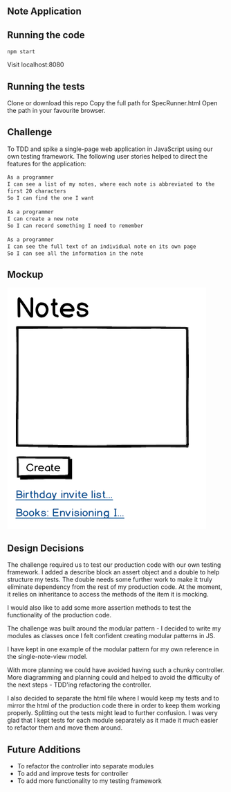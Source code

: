 Note Application
-----------------
## Running the code

```
npm start
```
Visit localhost:8080

## Running the tests

Clone or download this repo
Copy the full path for SpecRunner.html
Open the path in your favourite browser.

## Challenge

To TDD and spike a single-page web application in JavaScript using our own testing framework. The following user stories helped to direct the features for the application:

```
As a programmer
I can see a list of my notes, where each note is abbreviated to the first 20 characters
So I can find the one I want

As a programmer
I can create a new note
So I can record something I need to remember

As a programmer
I can see the full text of an individual note on its own page
So I can see all the information in the note
```

## Mockup

![Example Mockup](docs/notesmockup.png)

## Design Decisions

The challenge required us to test our production code with our own testing framework. I added a describe block an assert object and a double to help structure my tests. The double needs some further work to make it truly eliminate dependency from the rest of my production code. At the moment, it relies on inheritance to access the methods of the item it is mocking.

I would also like to add some more assertion methods to test the functionality of the production code.

The challenge was built around the modular pattern - I decided to write my modules as classes once I felt confident creating modular patterns in JS.

I have kept in one example of the modular pattern for my own reference in the single-note-view model.

With more planning we could have avoided having such a chunky controller. More diagramming and planning could and helped to avoid the difficulty of the next steps - TDD'ing refactoring the controller.

I also decided to separate the html file where I would keep my tests and to mirror the html of the production code there in order to keep them working properly. Splitting out the tests might lead to further confusion. I was very glad that I kept tests for each module separately as it made it much easier to refactor them and move them around.

## Future Additions

* To refactor the controller into separate modules
* To add and improve tests for controller
* To add more functionality to my testing framework
